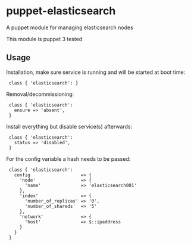 # puppet-elasticsearch

A puppet module for managing elasticsearch nodes

This module is puppet 3 tested

## Usage

Installation, make sure service is running and will be started at boot time:

     class { 'elasticsearch': }

Removal/decommissioning:

     class { 'elasticsearch':
       ensure => 'absent',
     }

Install everything but disable service(s) afterwards:

     class { 'elasticsearch':
       status => 'disabled',
     }

For the config variable a hash needs to be passed:

     class { 'elasticsearch':
       config                   => {
         'node'                 => {
           'name'               => 'elasticsearch001'
         },
         'index'                => {
           'number_of_replicas' => '0',
           'number_of_shareds'  => '5'
         },
         'network'              => {
           'host'               => $::ipaddress
         }
       }
     }
